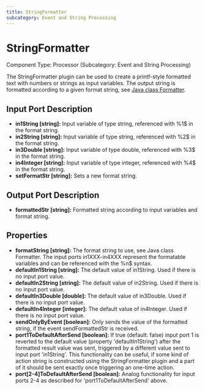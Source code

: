 ```yaml
---
title: StringFormatter
subcategory: Event and String Processing
---
```


# StringFormatter

Component Type: Processor (Subcategory: Event and String Processing)

The StringFormatter plugin can be used to create a printf-style formatted text with numbers or strings as input variables. The output string is formatted according to a given format string, see [Java class Formatter][1].

## Input Port Description

- **in1String \[string\]:** Input variable of type string, referenced with %1\$ in the format string.
- **in2String \[string\]:** Input variable of type string, referenced with %2\$ in the format string.
- **in3Double \[string\]:** Input variable of type double, referenced with %3\$ in the format string.
- **in4Integer \[string\]:** Input variable of type integer, referenced with %4\$ in the format string.
- **setFormatStr \[string\]:** Sets a new format string.

## Output Port Description

- **formattedStr \[string\]:** Formatted string according to input variables and format string.

## Properties

- **formatString \[string\]:** The format string to use, see Java class Formatter. The input ports in1XXX-in4XXX represent the formatable variables and can be referenced with the %n\$ syntax.
- **defaultIn1String \[string\]:** The default value of in1String. Used if there is no input port value.
- **defaultIn2String \[string\]:** The default value of in2String. Used if there is no input port value.
- **defaultIn3Double \[double\]:** The default value of in3Double. Used if there is no input port value.
- **defaultIn4Integer \[integer\]:** The default value of in4Integer. Used if there is no input port value.
- **sendOnlyByEvent \[boolean\]:** Only sends the value of the formatted string, if the event sendFormattedStr is received.
- **port1ToDefaultAfterSend \[boolean\]:** If true (default: false) input port 1 is reverted to the default value (property 'defaultIn1String') after the formatted result value was sent, triggered by a different value sent to input port 'in1String'. This functionality can be useful, if some kind of action string is constructed using the StringFormatter plugin and a part of it should be sent exactly once triggering an one-time action.
- **port\[2-4\]ToDefaultAfterSend \[boolean\]:** Analog functionality for input ports 2-4 as described for 'port1ToDefaultAfterSend' above.

[1]: https://docs.oracle.com/javase/7/docs/api/java/util/Formatter.html
